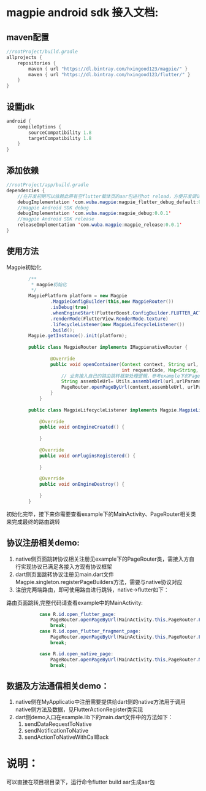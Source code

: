 # magpie android sdk 接入文档:

## maven配置

``` java
//rootProject/build.gradle
allprojects {
    repositories {
        maven { url "https://dl.bintray.com/hxingood123/magpie/" }
        maven { url "https://dl.bintray.com/hxingood123/flutter/" }
    }
}
```

## 设置jdk

``` java
android {
    compileOptions {
        sourceCompatibility 1.8
        targetCompatibility 1.8
    }
}
```

## 添加依赖

``` java
//rootProject/app/build.gradle
dependencies {
    //在开发初期可以依赖此带有空flutter载体页的aar包进行hot reload，方便开发调试, 当调试通过，去掉依赖即可
    debugImplementation 'com.wuba.magpie:magpie_flutter_debug_default:0.0.1'
    //magpie Android SDK debug
    debugImplementation 'com.wuba.magpie:magpie_debug:0.0.1'
    //magpie Android SDK release
    releaseImplementation 'com.wuba.magpie:magpie_release:0.0.1'
}
```

## 使用方法

Magpie初始化
``` java
        /**
         * magpie初始化
         */
        MagpiePlatform platform = new Magpie
                .MagpieConfigBuilder(this,new MagpieRouter())
                .isDebug(true)
                .whenEngineStart(FlutterBoost.ConfigBuilder.FLUTTER_ACTIVITY_CREATED)
                .renderMode(FlutterView.RenderMode.texture)
                .lifecycleListener(new MagpieLifecycleListener())
                .build();
        Magpie.getInstance().init(platform);
        
        public class MagpieRouter implements IMagpienativeRouter {
        
                @Override
                public void openContainer(Context context, String url, Map<String, Object> urlParams,
                                          int requestCode, Map<String, Object> exts) {
                    // 业务接入自己的路由跳转框架处理逻辑，参考example下的PageRouter
                    String assembleUrl= Utils.assembleUrl(url,urlParams);
                    PageRouter.openPageByUrl(context,assembleUrl, urlParams);
                }
            }
        
        public class MagpieLifecycleListener implements Magpie.MagpieLifecycleListener {
    
            @Override
            public void onEngineCreated() {
    
            }
    
            @Override
            public void onPluginsRegistered() {
    
            }
    
            @Override
            public void onEngineDestroy() {
    
            }
        }
```
初始化完毕，接下来你需要查看example下的MainActivity、PageRouter相关类来完成最终的路由跳转

## 协议注册相关demo:
1. native侧页面跳转协议相关注册见example下的PageRouter类，需接入方自行实现协议已满足各接入方现有协议框架
2. dart侧页面跳转协议注册见main.dart文件Magpie.singleton.registerPageBuilders方法，需要与native协议对应
3. 注册完两端路由，即可使用路由进行跳转，native->flutter如下：

路由页面跳转,完整代码请查看example中的MainActivity:
``` java
            case R.id.open_flutter_page:
                PageRouter.openPageByUrl(MainActivity.this,PageRouter.FLUTTER_PAGE_URL,params);
                break;
            case R.id.open_flutter_fragment_page:
                PageRouter.openPageByUrl(MainActivity.this,PageRouter.FLUTTER_FRAGMENT_PAGE_URL,params);
                break;

            case R.id.open_native_page:
                PageRouter.openPageByUrl(MainActivity.this,PageRouter.NATIVE_PAGE_URL,params);
                break;
```

## 数据及方法通信相关demo：
1. native侧在MyApplicatio中注册需要提供给dart侧的native方法用于调用native侧方法及数据，见FlutterActionRegister类实现
2. dart侧demo入口在example.lib下的main.dart文件中的方法如下：
   1. sendDataRequestToNative 
   2. sendNotificationToNative
   3. sendActionToNativeWithCallBack 
  
# 说明：
可以直接在项目根目录下，运行命令flutter build aar生成aar包


